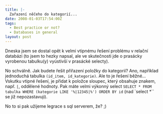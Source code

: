 ```yaml
---
title: |-
  Zařazení něčeho do kategorií...
date: 2008-01-03T17:54:00Z
tags:
  - Best practice or not?
  - Databases in general
layout: post
---
```

Dneska jsem se dostal opět k velmi vtipnému řešení problému v relační databázi (to jsem to hezky napsal, ale ve skutečnosti jde o prasácky vyrobenou tabulku(y) vyústivší v prasácké selecty).

No schválně. Jak budete řešit přiřazení položky do kategorií? Ano, například jednoduchá tabulka `(id_item, id_kategorie)`. Ale to je řešení běžné... Vskutku vtipné řešení, je přidat k položce sloupec, který obsahuje znakem, např. `|`, oddělené hodnoty. Pak máte velmi výkonný select `SELECT * FROM tabulka WHERE (kategorie LIKE '%|12345|%') ORDER BY id` (nad `select *`` se již nepozastavuji).

No to si pak užijeme legrace s sql serverem, že? ;)